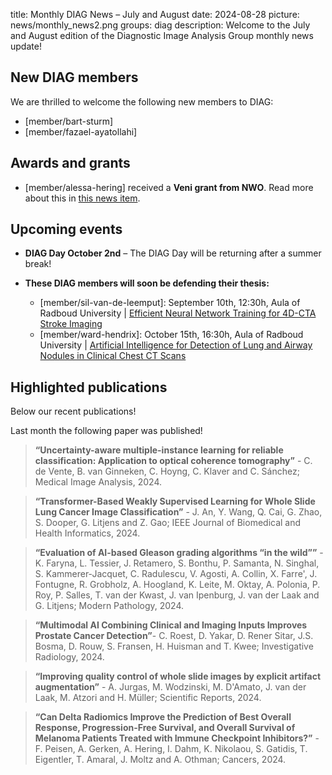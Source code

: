 title: Monthly DIAG News – July and August
date: 2024-08-28
picture: news/monthly_news2.png
groups: diag
description: Welcome to the July and August edition of the Diagnostic Image Analysis Group monthly news update!

## New DIAG members
We are thrilled to welcome the following new members to DIAG:
- [member/bart-sturm]
- [member/fazael-ayatollahi] 

## Awards and grants
- [member/alessa-hering] received a **Veni grant from NWO**. Read more about this in [this news item](https://www.diagnijmegen.nl/news/nwo_grant_alessa/).

## Upcoming events
- **DIAG Day October 2nd** – The DIAG Day will be returning after a summer break! 
  
- **These DIAG members will soon be defending their thesis:**
    - [member/sil-van-de-leemput]: September 10th, 12:30h, Aula of Radboud University | [Efficient Neural Network Training for 4D-CTA Stroke Imaging](https://www.ru.nl/over-ons/agenda/efficiente-neurale-netwerktraining-voor-4d-cta-beroerte-beeldvorming)
    - [member/ward-hendrix]: October 15th, 16:30h, Aula of Radboud University | [Artificial Intelligence for Detection of Lung and Airway Nodules in Clinical Chest CT Scans]( https://www.ru.nl/over-ons/agenda/artificial-intelligence-for-detection-of-lung-and-airway-nodules-in-clinical-chest-ct-scans)

## Highlighted publications
Below our recent publications!

Last month the following paper was published!

> **“Uncertainty-aware multiple-instance learning for reliable classification: Application to optical coherence tomography”** - C. de Vente, B. van Ginneken, C. Hoyng, C. Klaver and C. Sánchez; Medical Image Analysis, 2024.

> **“Transformer-Based Weakly Supervised Learning for Whole Slide Lung Cancer Image Classification”** - J. An, Y. Wang, Q. Cai, G. Zhao, S. Dooper, G. Litjens and Z. Gao; IEEE Journal of Biomedical and Health Informatics, 2024.

> **“Evaluation of AI-based Gleason grading algorithms “in the wild””** - K. Faryna, L. Tessier, J. Retamero, S. Bonthu, P. Samanta, N. Singhal, S. Kammerer-Jacquet, C. Radulescu, V. Agosti, A. Collin, X. Farre', J. Fontugne, R. Grobholz, A. Hoogland, K. Leite, M. Oktay, A. Polonia, P. Roy, P. Salles, T. van der Kwast, J. van Ipenburg, J. van der Laak and G. Litjens; Modern Pathology, 2024.

> **“Multimodal AI Combining Clinical and Imaging Inputs Improves Prostate Cancer Detection”**- C. Roest, D. Yakar, D. Rener Sitar, J.S. Bosma, D. Rouw, S. Fransen, H. Huisman and T. Kwee; Investigative Radiology, 2024.

> **“Improving quality control of whole slide images by explicit artifact augmentation”** - A. Jurgas, M. Wodzinski, M. D'Amato, J. van der Laak, M. Atzori and H. Müller; Scientific Reports, 2024. 

> **“Can Delta Radiomics Improve the Prediction of Best Overall Response, Progression-Free Survival, and Overall Survival of Melanoma Patients Treated with Immune Checkpoint Inhibitors?”** - F. Peisen, A. Gerken, A. Hering, I. Dahm, K. Nikolaou, S. Gatidis, T. Eigentler, T. Amaral, J. Moltz and A. Othman; Cancers, 2024. 


